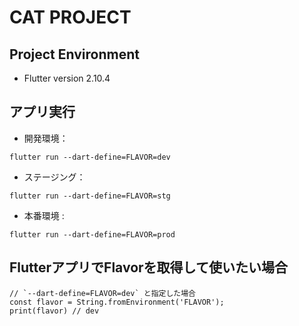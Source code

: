 # CAT PROJECT

## Project Environment
- Flutter version 2.10.4

## アプリ実行


- 開発環境：

```
flutter run --dart-define=FLAVOR=dev
```

- ステージング：

```
flutter run --dart-define=FLAVOR=stg
```

- 本番環境 :

```
flutter run --dart-define=FLAVOR=prod
```
## FlutterアプリでFlavorを取得して使いたい場合

```
// `--dart-define=FLAVOR=dev` と指定した場合
const flavor = String.fromEnvironment('FLAVOR');
print(flavor) // dev
```
